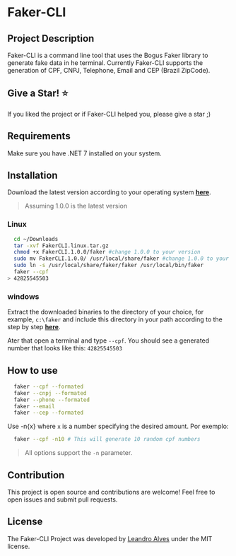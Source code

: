 # Faker-CLI

## Project Description

Faker-CLI is a command line tool that uses the Bogus Faker library to generate fake data in he terminal. Currently Faker-CLI supports the generation of CPF, CNPJ, Telephone, Email and CEP (Brazil ZipCode).

## Give a Star! ⭐
If you liked the project or if Faker-CLI helped you, please give a star ;)

## Requirements

Make sure you have .NET 7 installed on your system.

## Installation
Download the latest version according to your operating system [**here**](https://github.com/leandrodasilvaalves/faker-cli/releases).

> Assuming 1.0.0 is the latest version

### Linux

```bash
  cd ~/Downloads
  tar -xvf FakerCLI.linux.tar.gz
  chmod +x FakerCLI.1.0.0/faker #change 1.0.0 to your version
  sudo mv FakerCLI.1.0.0/ /usr/local/share/faker #change 1.0.0 to your version
  sudo ln -s /usr/local/share/faker/faker /usr/local/bin/faker
  faker --cpf
> 42825545503
```

### windows
Extract the downloaded binaries to the directory of your choice, for example, `c:\faker` and include this directory in your path according to the step by step [**here**](https://learn.microsoft.com/en-us/previous-versions/office/developer/sharepoint-2010/ee537574(v=office.14)#to-add-a-path-to-the-path-environment-variable).

Ater that open a terminal and type `--cpf`. You should see a generated number that looks like this: `42825545503`

## How to use
```bash
  faker --cpf --formated
  faker --cnpj --formated
  faker --phone --formated
  faker --email
  faker --cep --formated    
```
Use -n{x} where `x` is a number specifying the desired amount. Por exemplo:
``` bash
  faker --cpf -n10 # This will generate 10 random cpf numbers
```
> All options support the `-n` parameter.

## Contribution
This project is open source and contributions are welcome! Feel free to open issues and submit pull requests.

## License
The Faker-CLI Project was developed by [Leandro Alves](https://github.com/leandrodasilvaalves) under the MIT license.